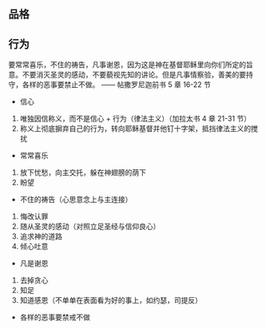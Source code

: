## 品格

## 行为

要常常喜乐，不住的祷告，凡事谢恩，因为这是神在基督耶稣里向你们所定的旨意。不要消灭圣灵的感动，不要藐视先知的讲论。但是凡事情察验，善美的要持守，各样的恶事要禁止不做。 —— 帖撒罗尼迦前书 5 章 16-22 节

-   信心

1.  唯独因信称义，而不是信心 + 行为（律法主义）（加拉太书 4 章 21-31 节）
2.  称义上彻底摒弃自己的行为，转向耶稣基督并他钉十字架，抵挡律法主义的搅扰

-   常常喜乐

1.  放下忧愁，向主交托，躲在神翅膀的荫下
2.  盼望

-   不住的祷告（心思意念上与主连接）

1.  悔改认罪
2.  随从圣灵的感动（对照立足圣经与信仰良心）
3.  追求神的道路
4.  倾心吐意

-   凡是谢恩

1.  去掉贪心
2.  知足
3.  知道感恩（不单单在表面看为好的事上，如约瑟，司提反）

-   各样的恶事要禁戒不做